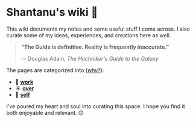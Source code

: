 # Shantanu's wiki 📖

This wiki documents my notes and some useful stuff I come across. I also curate some of my ideas, experiences, and creations here as well.

> **“The Guide is definitive. Reality is frequently inaccurate.”**
>
> -- Douglas Adam, _The Hitchhiker's Guide to the Galaxy_

The pages are categorized into ([_why?_](self/lifestyle/work-over-self)):

- 🌱 **[work](work)**
- ☀️ **[over](over)**
- 🌺 **[self](self)**

I've poured my heart and soul into curating this space. I hope you find it both enjoyable and relevant. 😊
